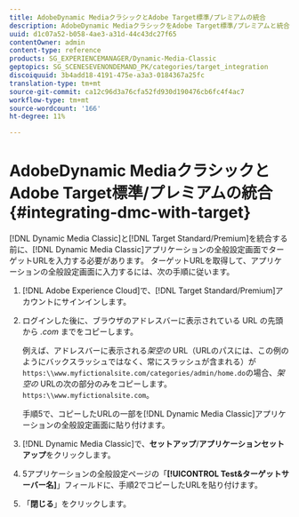```yaml
---
title: AdobeDynamic MediaクラシックとAdobe Target標準/プレミアムの統合
description: AdobeDynamic MediaクラシックをAdobe Target標準/プレミアムと統合する方法を説明します。
uuid: d1c07a52-b058-4ae3-a31d-44c43dc27f65
contentOwner: admin
content-type: reference
products: SG_EXPERIENCEMANAGER/Dynamic-Media-Classic
geptopics: SG_SCENESEVENONDEMAND_PK/categories/target_integration
discoiquuid: 3b4add18-4191-475e-a3a3-0184367a25fc
translation-type: tm+mt
source-git-commit: ca12c96d3a76cfa52fd930d190476cb6fc4f4ac7
workflow-type: tm+mt
source-wordcount: '166'
ht-degree: 11%

---
```



# AdobeDynamic MediaクラシックとAdobe Target標準/プレミアムの統合{#integrating-dmc-with-target}

[!DNL Dynamic Media Classic]と[!DNL Target Standard/Premium]を統合する前に、[!DNL Dynamic Media Classic]アプリケーションの全般設定画面でターゲットURLを入力する必要があります。 ターゲットURLを取得して、アプリケーションの全般設定画面に入力するには、次の手順に従います。

1. [!DNL Adobe Experience Cloud]で、[!DNL Target Standard/Premium]アカウントにサインインします。
1. ログインした後に、ブラウザのアドレスバーに表示されている URL の先頭から *.com* までをコピーします。

   例えば、アドレスバーに表示される&#x200B;*架空の* URL（URLのパスには、この例のようにバックスラッシュではなく、常にスラッシュが含まれる）が`https:\\www.myfictionalsite.com/categories/admin/home.do`の場合、*架空の* URLの次の部分のみをコピーします。`https:\\www.myfictionalsite.com`。

   手順5で、コピーしたURLの一部を[!DNL Dynamic Media Classic]アプリケーションの全般設定画面に貼り付けます。

1. [!DNL Dynamic Media Classic]で、**セットアップ**/**アプリケーションセットアップ**&#x200B;をクリックします。
1. 5アプリケーションの全般設定ページの「**[!UICONTROL Test&amp;ターゲットサーバー名]**」フィールドに、手順2でコピーしたURLを貼り付けます。
1. 「**閉じる**」をクリックします。


